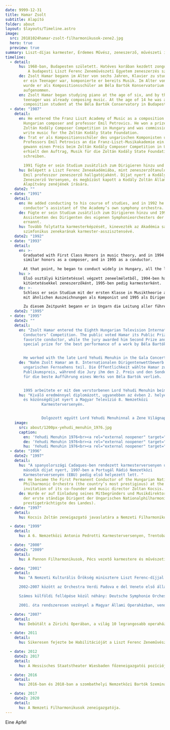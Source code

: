 ```yaml
---
date: 9999-12-31
title: Hamar Zsolt
subtitle: Alapító
folder: about
layout: $layouts/Timeline.astro
image:
  src: 20181024hamar-zsolt-filharmonikusok-zene2.jpg
  hero: true
  preview: true
summary: Liszt-díjas karmester, Érdemes Művész, zeneszerző, művészeti igazgató. A Symphonia Hungarica koncepciójának megalkotója, oktatási tevékenységének művészeti igazgatója.
timeline:
  - detail:
      hu: 1968-ban, Budapesten született. Hatéves korában kezdett zongorázni, majd a Bartók Béla Konzervatóriumban zeneszerzést tanult.
          A budapesti Liszt Ferenc Zeneművészeti Egyetem zeneszerzés szakán Petrovics Emil osztályában végzett, a karmesterképző szakon Lukács Ervin és Gál Tamás voltak a tanárai. Több ízben vett részt Jurij Szimonov mesterkurzusán.
      de: Zsolt Hamar begann im Alter von sechs Jahren, Klavier zu studieren, und als
        er ein Teenager war, komponierte er bereits Musik. Im Alter von 14 Jahren
        wurde er als Kompositionsschüler am Béla Bartók Konservatorium in Budapest
        aufgenommen.
      en: Zsolt Hamar began studying piano at the age of six, and by the time he was a
        teenager was already composing music. At the age of 14 he was accepted as a
        composition student at the Béla Bartók Conservatory in Budapest.
  - date: "1987"
    detail:
      en: He entered the Franz Liszt Academy of Music as a composition student of the
        Hungarian composer and professor Emil Petrovics. He won a prize in the
        Zoltán Kodály Composer Competition in Hungary and was commissioned to
        write music for the Zoltán Kodály State Foundation.
      de: Trat er als Kompositionsschüler des ungarischen Komponisten und
        Professors Emil Petrovics an die Franz-Liszt-Musikakademie ein. Er
        gewann einen Preis beim Zoltán Kodály Composer Competition in Ungarn und
        erhielt den Auftrag, Musik für die Zoltán Kodály State Foundation zu
        schreiben.

        1991 fügte er sein Studium zusätzlich zum Dirigieren hinzu und 1992 wurde er zum Assistenten des Dirigenten des eigenen Symphonieorchesters der Akademie ernannt.
      hu: Belépett a Liszt Ferenc Zeneakadémiába, mint zeneszerzőtanuló, Petrovics
        Emil professzor zeneszerző hallgatójaként. Díjat nyert a Kodály Zoltán
        Zeneszerző Versenyen, és megbízást kapott a Kodály Zoltán Állami
        Alapítvány zenéjének írására.
    date2: ""
  - date: "1991"
    detail:
      en: He added conducting to his course of studies, and in 1992 he was appointed a
        conductor’s assistant of the Academy’s own symphony orchestra.
      de: Fügte er sein Studium zusätzlich zum Dirigieren hinzu und 1992 wurde er zum
        Assistenten des Dirigenten des eigenen Symphonieorchesters der Akademie
        ernannt.
      hu: Tovább folytatta karmesterképzését, kinevezték az Akadémia saját
        szimfonikus zenekarának karmester-asszisztensévé.
    date2: "1992"
  - date: "1993"
    detail:
      en: >-
        Graduated with First Class Honors in music theory, and in 1994 with
        similar honors as a composer, and in 1995 as a conductor.

        At that point, he began to conduct widely in Hungary, all the leading Hungarian Orchestras. He appeared also abroad with the Tirgu Mures (Romania) Philharmonic Orchestra, the Cadaques Symphony Orchestra in Spain (where he won two prizes in the International Conductors’ Competition there in 1996), and the Dortmund and the Berlin Symphonies in Germany.
      hu: >
        Első osztályú kitüntetéssel végzett zeneelméletből, 1994-ben hasonló
        kitüntetésekkel zeneszerzőként, 1995-ben pedig karmesterként.
      de: >-
        Schloss er sein Studium mit der ersten Klasse in Musiktheorie ab, 1994
        mit ähnlichen Auszeichnungen als Komponist und 1995 als Dirigent.

        Zu diesem Zeitpunkt begann er in Ungarn die Leitung aller führenden ungarischen Orchester. Er war auch im Ausland mit dem Tirgu Mures (Rumänien) Philharmonic Orchestra, dem Cadaques Symphony Orchestra in Spanien (wo er 1996 zwei internationale Preise beim Internationalen Dirigentenwettbewerb gewann) sowie den Dortmunder und den Berliner Symphonikern.
    date2: "1995"
  - date: "1995"
    date2: ""
    detail:
      en: "Zsolt Hamar entered the Eighth Hungarian Television International
        Conductors’ Competition. The public voted Hamar its Public Prize as the
        favorite conductor, while the jury awarded him Second Prize and the
        special prize for the best performance of a work by Béla Bartók.


        He worked with the late Lord Yehudi Menuhin in the Gala Concert of the World Music Day. Afterwards, Menuhin wrote, <q>He is one of the most dynamic, precise, intelligent of young conductors I have heard.</q>"
      de: "Nahm Zsolt Hamar am 8. Internationalen Dirigentenwettbewerb des
        ungarischen Fernsehens teil. Die Öffentlichkeit wählte Hamar zum
        Publikumspreis, während die Jury ihm den 2. Preis und den Sonderpreis
        für die beste Aufführung eines Werks von Béla Bartók verlieh.


        1995 arbeitete er mit dem verstorbenen Lord Yehudi Menuhin beim Galakonzert des World Music Day zusammen. Danach schrieb Menuhin: <q>Er ist einer der dynamischsten, präzisesten und intelligentesten jungen Dirigenten, die ich je gehört habe.</q>"
      hu: "Kiváló eredménnyel diplomázott, ugyanebben az évben 2. helyezést kapott,
        és közönségdíjat nyert a Magyar Televízió 8. Nemzetközi
				Karmesterversenyén.


				Dolgozott együtt Lord Yehudi Menuhinnal a Zene Világnapi gálakoncertjén. Később Menuhin azt írta: <q>Ő az egyik legdinamikusabb, legpontosabb, intelligensebb fiatal karmester, akit hallottam.</q>"
    image:
      src: about/1200px-yehudi_menuhin_1976.jpg
      caption:
        en: 'Yehudi Menuhin 1976<br><a rel="external noopener" target="_blank" href="https://commons.wikimedia.org/wiki/File:Yehudi_Menuhin_1976.jpg" title="via Wikimedia Commons">Allan warrenderivative work: Parzi</a> /<a rel="external noopener" target="_blank" href="https://creativecommons.org/licenses/by-sa/3.0">CC BY-SA</a>'
        de: 'Yehudi Menuhin 1976<br><a rel="external noopener" target="_blank" href="https://commons.wikimedia.org/wiki/File:Yehudi_Menuhin_1976.jpg" title="via Wikimedia Commons">Allan warrenderivative work: Parzi</a> /<a rel="external noopener" target="_blank" href="https://creativecommons.org/licenses/by-sa/3.0">CC BY-SA</a>'
        hu: 'Yehudi Menuhin 1976<br><a rel="external noopener" target="_blank" href="https://commons.wikimedia.org/wiki/File:Yehudi_Menuhin_1976.jpg" title="via Wikimedia Commons">Allan warrenderivative work: Parzi</a> /<a rel="external noopener" target="_blank" href="https://creativecommons.org/licenses/by-sa/3.0">CC BY-SA</a>'
  - date: "1996"
    date2: "1997"
    detail:
      hu: "A spanyolországi Cadaques-ben rendezett karmesterversenyen ugyancsak
        második díjat nyert, 1997-ben a Portugál Rádió Nemzetközi
        Karmesterversenyén (EBU) pedig első helyezett lett. "
      en: He became the First Permanent Conductor of the Hungarian National
        Philharmonic Orchestra (the country’s most prestigious) at the
        invitation of its co-founder and music director Zoltan Kocsis.
      de: Wurde er auf Einladung seines Mitbegründers und Musikdirektors Zoltan Kocsis
        der erste ständige Dirigent der Ungarischen Nationalphilharmonie (die
        prestigeträchtigste des Landes).
  - date: "1997"
    detail:
      hu: Kocsis Zoltán zeneigazgató javaslatára a Nemzeti Filharmonikusok első állandó karmesterévé nevezték ki.

  - date: "1999"
    detail:
      hu: A 6. Nemzetközi Antonio Pedrotti Karmesterversenyen, Trentoban ismét első helyezést ért el.

  - date: "2000"
    date2: "2009"
    detail: 
      hu: A Pannon Filharmonikusok, Pécs vezető karmestere és művészeti igazgatója, akikkel CD felvételt készített Liszt Ferenc, Bartók és Mahler műveiből.

  - date: "2001"
    detail:
      hu: "A Nemzeti Kulturális Örökség minisztere Liszt Ferenc-díjjal jutalmazta munkáját.

      2002–2007 között az Orchestra Verdi Padova e del Veneto első állandó karmestere, melynek élén Olaszországon kívül több európai országban is turnét vezényelt.

      Számos külföldi fellépése közül néhány: Deutsche Symphonie Orchester Berlin, Bruckner Orchester Linz, Japan Philharmonic Orchestra, Mozarteum Orchester Salzburg, Frankfurter Museumsorchester, Orosz Nemzeti Filharmonikusok. Gyakori vendég Európa számos zenei centrumában és több ízben vezényelt Kanadában, az Amerikai Egyesült Államokban, Kínában, és Dél-Koreában.

      2001. óta rendszeresen vezényel a Magyar Állami Operaházban, vendégkarmesteri felkéréseknek tesz eleget az egész világon: Frankfurti Operaház, Göteborgi Operaház, Teatro San Carlo Lisbon, Teatro Lyrico Cagliari… stb."

  - date: "2007"
    detail: 
      hu: Debütált a Zürichi Operában, a világ 10 legrangosabb operaház egyikének számító művészeti fellegvárban, ahol hat éven át állandó karmester volt. Számos opera- és balettbemutató fűződik a nevéhez.

  - date: 2011
    detail:
      hu: Sikeresen fejezte be Habilitációját a Liszt Ferenc Zeneművészeti Egyetemen.

  - date: 2012
    date2: 2017
    detail:
      hu: A Hessisches Staatstheater Wiesbaden főzeneigazgatói pozícióját töltötte be.

  - date: 2016
    detail: 
      hu: 2016-ban és 2018-ban a szombathelyi Nemzetközi Bartók Szeminárium és Fesztivál karmesterkurzusának professzora.

  - date: 2017
    date2: 2020
    detail:
      hu: A Nemzeti Filharmonikusok zeneigazgatója. 
---
```

Eine Apfel